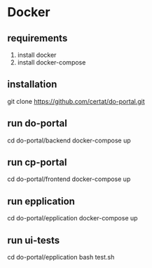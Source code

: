 # Docker

## requirements
 1) install docker
 2) install docker-compose

## installation
git clone https://github.com/certat/do-portal.git

## run do-portal
cd do-portal/backend
docker-compose up

## run cp-portal
cd do-portal/frontend
docker-compose up

## run epplication
cd do-portal/epplication
docker-compose up

## run ui-tests
cd do-portal/epplication
bash test.sh
